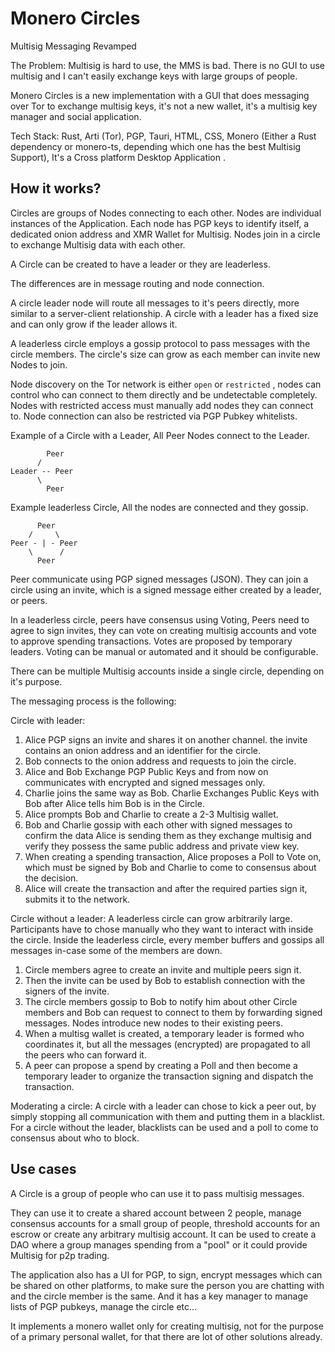# Monero Circles
Multisig Messaging Revamped

The Problem:
Multisig is hard to use, the MMS is bad. There is no GUI to use multisig and I can't easily exchange keys with large groups of people.

Monero Circles is a new implementation with a GUI that does messaging over Tor to exchange multisig keys, it's not a new wallet, it's a multisig key manager and social application.

Tech Stack: Rust, Arti (Tor), PGP, Tauri, HTML, CSS, Monero (Either a Rust dependency or monero-ts, depending which one has the best Multisig Support), 
It's a Cross platform Desktop Application .


## How it works?

Circles are groups of Nodes connecting to each other. 
Nodes are individual instances of the Application.
Each node has PGP keys to identify itself, a dedicated onion address and XMR Wallet for Multisig.
Nodes join in a circle to exchange Multisig data with each other.

A Circle can be created to have a leader or they are leaderless.

The differences are in message routing and node connection.

A circle leader node will route all messages to it's peers directly, more similar to a server-client relationship. A circle with a leader has a fixed size and can only grow if the leader allows it.

A leaderless circle employs a gossip protocol to pass messages with the circle members. The circle's size can grow as each member can invite new Nodes to join.

Node discovery on the Tor network is either `open` or `restricted` , nodes can control who can connect to them directly and be undetectable completely. Nodes with restricted access must manually add nodes they can connect to.
Node connection can also be restricted via PGP Pubkey whitelists.

Example of a Circle with a Leader, All Peer Nodes connect to the Leader.

```
        Peer
      /
Leader -- Peer
      \     
        Peer

```

Example leaderless Circle, All the nodes are connected and they gossip.

```
      Peer
    /     \
Peer - | - Peer
    \      /
      Peer 
```


Peer communicate using PGP signed messages (JSON). They can join a circle using an invite, which is a signed message either created by a leader, or peers.

In a leaderless circle, peers have consensus using Voting, Peers need to agree to sign invites, they can vote on creating multisig accounts and vote to approve spending transactions. Votes are proposed by temporary leaders.
Voting can be manual or automated and it should be configurable.

There can be multiple Multisig accounts inside a single circle, depending on it's purpose.

The messaging process is the following:

Circle with leader:

1. Alice PGP signs an invite and shares it on another channel. the invite contains an onion address and an identifier for the circle.
2. Bob connects to the onion address and requests to join the circle.
3. Alice and Bob Exchange PGP Public Keys and from now on communicates with encrypted and signed messages only.
4. Charlie joins the same way as Bob. Charlie Exchanges Public Keys with Bob after Alice tells him Bob is in the Circle.
5. Alice prompts Bob and Charlie to create a 2-3 Multisig wallet.
6. Bob and Charlie gossip with each other with signed messages to confirm the data Alice is sending them as they exchange multisig and verify they possess the same public address and private view key.
7. When creating a spending transaction, Alice proposes a Poll to Vote on, which must be signed by Bob and Charlie to come to consensus about the decision.
8. Alice will create the transaction and after the required parties sign it, submits it to the network.


Circle without a leader:
A leaderless circle can grow arbitrarily large. Participants have to chose manually who they want to interact with inside the circle. Inside the leaderless circle, every member buffers and gossips all messages in-case some of the members are down.

1. Circle members agree to create an invite and multiple peers sign it.
2. Then the invite can be used by Bob to establish connection with the signers of the invite.
3. The circle members gossip to Bob to notify him about other Circle members and Bob can request to connect to them by forwarding signed messages. Nodes introduce new nodes to their existing peers.
4. When a multisg wallet is created, a temporary leader is formed who coordinates it, but all the messages (encrypted) are propagated to all the peers who can forward it. 
5. A peer can propose a spend by creating a Poll and then become a temporary leader to organize the transaction signing and dispatch the transaction.

Moderating a circle:
A circle with a leader can chose to kick a peer out, by simply stopping all communication with them and putting them in a blacklist.
For a circle without the leader, blacklists can be used and a poll to come to consensus about who to block.


## Use cases

A Circle is a group of people who can use it to pass multisig messages.

They can use it to create a shared account between 2 people, manage consensus accounts for a small group of people, threshold accounts for an escrow or create any arbitrary multisig account.
It can be used to create a DAO where a group manages spending from a "pool" or it could provide Multisig for p2p trading.

The application also has a UI for PGP, to sign, encrypt messages which can be shared on other platforms, to make sure the person you are chatting with and the circle member is the same.
And it has a key manager to manage lists of PGP pubkeys, manage the circle etc...

It implements a monero wallet only for creating multisig, not for the purpose of a primary personal wallet, for that there are lot of other solutions already.